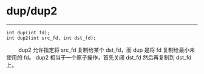 # dup/dup2
***

    int dup(int fd);
    int dup2(int src_fd, int dst_fd);

&emsp;&emsp;
dup2 允许指定将 src\_fd 复制给某个 dst\_fd，而 dup 是将 fd 复制给最小未使用的 fd。
dup2 相当于一个原子操作，首先关闭 dst\_fd 然后再复制到 dst\_fd 上。